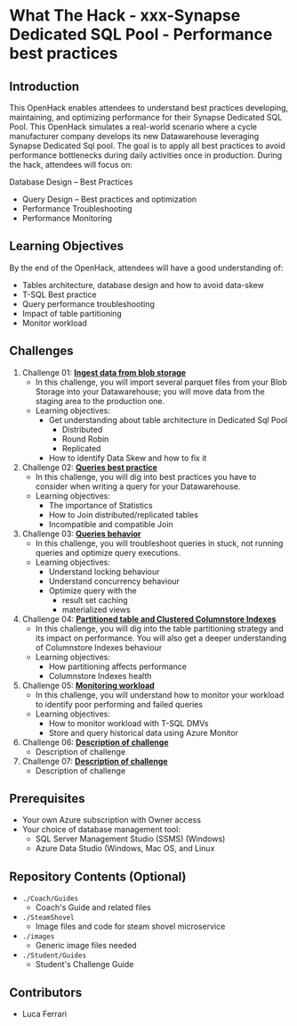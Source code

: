 # What The Hack - xxx-Synapse Dedicated SQL Pool - Performance best practices

## Introduction
This OpenHack enables attendees to understand best practices developing, maintaining, and optimizing performance for their Synapse Dedicated SQL Pool. This OpenHack simulates a real-world scenario where a cycle manufacturer company develops its new Datawarehouse leveraging Synapse Dedicated Sql pool. The goal is to apply all best practices to avoid performance bottlenecks during daily activities once in production. During the hack, attendees will focus on:

Database Design – Best Practices
- Query Design – Best practices and optimization
- Performance Troubleshooting
- Performance Monitoring

## Learning Objectives
By the end of the OpenHack, attendees will have a good understanding of:
- Tables architecture, database design and how to avoid data-skew
- T-SQL Best practice 
- Query performance troubleshooting
- Impact of table partitioning
- Monitor workload

## Challenges
1. Challenge 01: **[Ingest data from blob storage](Student/Challenge-01.md)**
	 - In this challenge, you will import several parquet files from your Blob Storage into your Datawarehouse; you will move data from the staging area to the production one.
	 - Learning objectives:
    	 - Get understanding about table architecture in Dedicated Sql Pool
        	 - Distributed
        	 - Round Robin
        	 - Replicated
    	 - How to identify Data Skew and how to fix it
2. Challenge 02: **[Queries best practice](Student/Challenge-02.md)**
	 - In this challenge, you will dig into best practices you have to consider when writing a query for your Datawarehouse.
	 - Learning objectives:
    	 - The importance of Statistics
    	 - How to Join distributed/replicated tables
    	 - Incompatible and compatible Join
1. Challenge 03: **[Queries behavior](Student/Challenge-03.md)**
	 - In this challenge, you will troubleshoot queries in stuck, not running queries and optimize query executions.
	 - Learning objectives:
    	 - Understand locking behaviour
    	 - Understand concurrency behaviour
      	 - Optimize query with the 
        	 - result set caching
        	 -  materialized views  
1. Challenge 04: **[Partitioned table and Clustered Columnstore Indexes](Student/Challenge-04.md)**
	 - In this challenge, you will dig into the table partitioning strategy and its impact on performance. You will also get a deeper understanding of Columnstore Indexes behaviour
	 - Learning objectives:
    	 - How partitioning affects performance
    	 - Columnstore Indexes health
1. Challenge 05: **[Monitoring workload](Student/Challenge-05.md)**
	 - In this challenge, you will understand how to monitor your workload to identify poor performing and failed queries
	 - Learning objectives:
    	 - How to monitor workload with T-SQL DMVs
    	 - Store and query historical data using Azure Monitor
2. Challenge 06: **[Description of challenge](Student/Challenge-06.md)**
	 - Description of challenge
1. Challenge 07: **[Description of challenge](Student/Challenge-07.md)**
	 - Description of challenge

## Prerequisites
- Your own Azure subscription with Owner access
- Your choice of database management tool:
  - SQL Server Management Studio (SSMS) (Windows)
  - Azure Data Studio (Windows, Mac OS, and Linux


## Repository Contents (Optional)
- `./Coach/Guides`
  - Coach's Guide and related files
- `./SteamShovel`
  - Image files and code for steam shovel microservice
- `./images`
  - Generic image files needed
- `./Student/Guides`
  - Student's Challenge Guide

## Contributors
- Luca Ferrari
